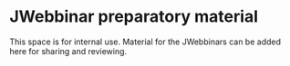 # JWebbinar preparatory material

This space is for internal use. Material for the JWebbinars can be added here for sharing and reviewing.
